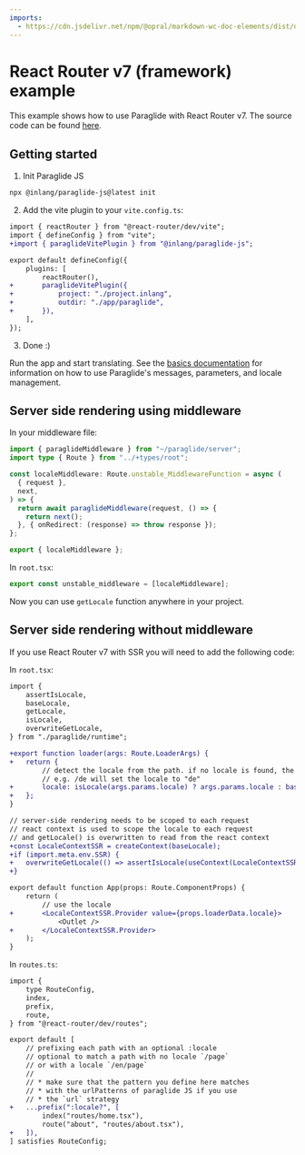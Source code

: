 ```yaml
---
imports:
  - https://cdn.jsdelivr.net/npm/@opral/markdown-wc-doc-elements/dist/doc-callout.js
---
```


# React Router v7 (framework) example

This example shows how to use Paraglide with React Router v7. The source code can be found [here](https://github.com/opral/monorepo/tree/main/inlang/packages/paraglide/paraglide-js/examples/react-router).

## Getting started

1. Init Paraglide JS

```bash
npx @inlang/paraglide-js@latest init 
```

2. Add the vite plugin to your `vite.config.ts`:

```diff
import { reactRouter } from "@react-router/dev/vite";
import { defineConfig } from "vite";
+import { paraglideVitePlugin } from "@inlang/paraglide-js";

export default defineConfig({
	plugins: [
		reactRouter(),
+		paraglideVitePlugin({
+			project: "./project.inlang",
+			outdir: "./app/paraglide",
+		}),
	],
});
```

3. Done :) 

Run the app and start translating. See the [basics documentation](/m/gerre34r/library-inlang-paraglideJs/basics) for information on how to use Paraglide's messages, parameters, and locale management.

## Server side rendering using middleware

In your middleware file:
```ts
import { paraglideMiddleware } from "~/paraglide/server";
import type { Route } from "../+types/root";

const localeMiddleware: Route.unstable_MiddlewareFunction = async (
  { request },
  next,
) => {
  return await paraglideMiddleware(request, () => {
    return next();
  }, { onRedirect: (response) => throw response });
};

export { localeMiddleware };

```

In `root.tsx`:
```ts
export const unstable_middleware = [localeMiddleware];
```

Now you can use `getLocale` function anywhere in your project.

## Server side rendering without middleware

If you use React Router v7 with SSR you will need to add the following code:

In `root.tsx`:

```diff
import {
	assertIsLocale,
	baseLocale,
	getLocale,
	isLocale,
	overwriteGetLocale,
} from "./paraglide/runtime";

+export function loader(args: Route.LoaderArgs) {
+	return {
		// detect the locale from the path. if no locale is found, the baseLocale is used.
		// e.g. /de will set the locale to "de"
+		locale: isLocale(args.params.locale) ? args.params.locale : baseLocale,
+	};
}

// server-side rendering needs to be scoped to each request
// react context is used to scope the locale to each request
// and getLocale() is overwritten to read from the react context
+const LocaleContextSSR = createContext(baseLocale);
+if (import.meta.env.SSR) {
+	overwriteGetLocale(() => assertIsLocale(useContext(LocaleContextSSR)));
+}

export default function App(props: Route.ComponentProps) {
	return (
		// use the locale
+		<LocaleContextSSR.Provider value={props.loaderData.locale}>
			<Outlet />
+		</LocaleContextSSR.Provider>
	);
}
```

In `routes.ts`: 

```diff
import {
	type RouteConfig,
	index,
	prefix,
	route,
} from "@react-router/dev/routes";

export default [
	// prefixing each path with an optional :locale
	// optional to match a path with no locale `/page`
	// or with a locale `/en/page`
	//
	// * make sure that the pattern you define here matches
	// * with the urlPatterns of paraglide JS if you use
	// * the `url` strategy
+	...prefix(":locale?", [
		index("routes/home.tsx"),
		route("about", "routes/about.tsx"),
+	]),
] satisfies RouteConfig;
```